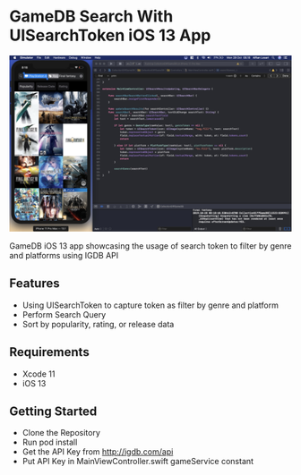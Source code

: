 # GameDB Search With UISearchToken iOS 13 App

![Alt text](./promo.jpg?raw=true "GameDB Search Token")

GameDB iOS 13 app showcasing the usage of search token to filter by genre and platforms  using IGDB API

## Features
- Using UISearchToken to capture token as filter by genre and platform
- Perform Search Query
- Sort by popularity, rating, or release data

## Requirements
- Xcode 11
- iOS 13

## Getting Started
- Clone the Repository
- Run pod install
- Get the API Key from http://igdb.com/api
- Put API Key in MainViewController.swift gameService constant

